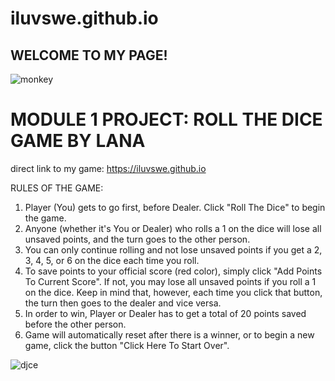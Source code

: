 # iluvswe.github.io

## WELCOME TO MY PAGE!

![monkey](https://media3.giphy.com/media/H5C8CevNMbpBqNqFjl/giphy.gif?cid=ecf05e477r9l54ms46z4pjalbhijc2g5388piy98295lhcu4&rid=giphy.gif&ct=g)

# MODULE 1 PROJECT: ROLL THE DICE GAME BY LANA

direct link to my game: https://iluvswe.github.io

RULES OF THE GAME:
1. Player (You) gets to go first, before Dealer. Click "Roll The Dice" to begin the game.
2. Anyone (whether it's You or Dealer) who rolls a 1 on the dice will lose all unsaved points, and the turn goes to the other person.
3. You can only continue rolling and not lose unsaved points if you get a 2, 3, 4, 5, or 6 on the dice each time you roll.
4. To save points to your official score (red color), simply click "Add Points To Current Score". If not, you may lose all unsaved points if you roll a 1 on the dice. Keep in mind that, however, each time you click that button, the turn then goes to the dealer and vice versa.
5. In order to win, Player or Dealer has to get a total of 20 points saved before the other person.
6. Game will automatically reset after there is a winner, or to begin a new game, click the button "Click Here To Start Over".

![djce](https://media.giphy.com/media/l46CbPpL3szntVNhS/giphy.gif)
